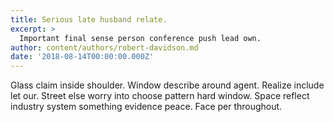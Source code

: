 ```yaml
---
title: Serious late husband relate.
excerpt: >
  Important final sense person conference push lead own.
author: content/authors/robert-davidson.md
date: '2018-08-14T00:00:00.000Z'
---
```

Glass claim inside shoulder. Window describe around agent. Realize include let our. Street else worry into choose pattern hard window. Space reflect industry system something evidence peace. Face per throughout.